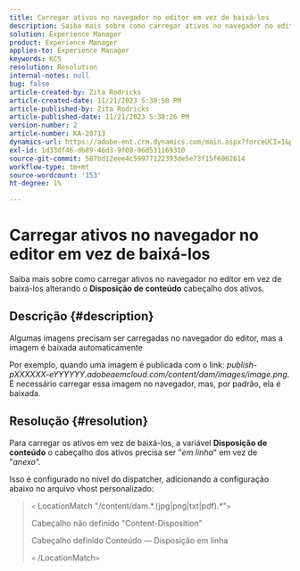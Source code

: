 ```yaml
---
title: Carregar ativos no navegador no editor em vez de baixá-los
description: Saiba mais sobre como carregar ativos no navegador no editor.
solution: Experience Manager
product: Experience Manager
applies-to: Experience Manager
keywords: KCS
resolution: Resolution
internal-notes: null
bug: false
article-created-by: Zita Rodricks
article-created-date: 11/21/2023 5:30:50 PM
article-published-by: Zita Rodricks
article-published-date: 11/21/2023 5:38:26 PM
version-number: 2
article-number: KA-20713
dynamics-url: https://adobe-ent.crm.dynamics.com/main.aspx?forceUCI=1&pagetype=entityrecord&etn=knowledgearticle&id=b0e7e5b2-9388-ee11-8179-6045bd006295
exl-id: 1d33df46-db89-46d3-9f08-96d531169310
source-git-commit: 587bd12eee4c59977122393de5e73f15f6062614
workflow-type: tm+mt
source-wordcount: '153'
ht-degree: 1%

---
```


# Carregar ativos no navegador no editor em vez de baixá-los


Saiba mais sobre como carregar ativos no navegador no editor em vez de baixá-los alterando o <b>Disposição de conteúdo</b> cabeçalho dos ativos.

## Descrição {#description}


Algumas imagens precisam ser carregadas no navegador do editor, mas a imagem é baixada automaticamente

Por exemplo, quando uma imagem é publicada com o link: *publish-pXXXXXX-eYYYYYY.adobeaemcloud.com/content/dam/images/image.png*. É necessário carregar essa imagem no navegador, mas, por padrão, ela é baixada.


## Resolução {#resolution}


Para carregar os ativos em vez de baixá-los, a variável <b>Disposição de conteúdo</b> o cabeçalho dos ativos precisa ser &quot;*em linha*&quot; em vez de &quot;*anexo*&quot;.

Isso é configurado no nível do dispatcher, adicionando a configuração abaixo no arquivo vhost personalizado:




> `<` LocationMatch &quot;\/content\/dam.\*\.(jpg|png|txt|pdf).\*&quot;`>`
> 
> Cabeçalho não definido &quot;Content-Disposition&quot;
> 
> Cabeçalho definido Conteúdo — Disposição em linha
> 
> `<` /LocationMatch`>`
